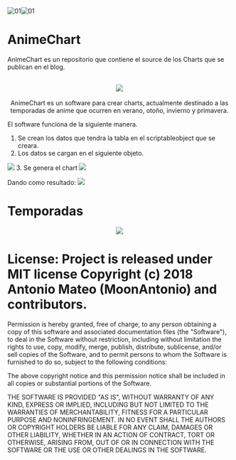 ![01](https://img.shields.io/badge/Unity-2017.4.10f1-blue.svg)![01](https://img.shields.io/badge/Visual%20Studio-2017-cc66ff.svg)

# AnimeChart
AnimeChart es un repositorio que contiene el source de los Charts que se publican en el blog.


<p align="center"><br>
  <img src="https://github.com/CodeBackDoor/AnimeChart/blob/master/res/AnimeImgBase.png?raw=true">
  <br><br>
  AnimeChart es un software para crear charts, actualmente destinado a las temporadas de anime que ocurren en verano, otoño, invierno y primavera.
  
  El software funciona de la siguiente manera.
  1. Se crean los datos que tendra la tabla en el scriptableobject que se creara.
  2. Los datos se cargan en el siguiente objeto.
  <img src="https://github.com/CodeBackDoor/AnimeChart/blob/master/res/01.png?raw=true">
  3. Se genera el chart
  <img src="https://github.com/CodeBackDoor/AnimeChart/blob/master/res/02.png?raw=true">
  
  Dando como resultado:
  <img src="https://github.com/CodeBackDoor/AnimeChart/blob/master/Temporadas/2018/Verano/Verano2018v2.0.jpg?raw=true">
</p>

# Temporadas
<p align="center"><img src="https://github.com/CodeBackDoor/AnimeChart/blob/master/res/oto2018.jpg?raw=true">
</p>

# License: Project is released under MIT license Copyright (c) 2018 Antonio Mateo (MoonAntonio) and contributors.

Permission is hereby granted, free of charge, to any person obtaining a copy of this software and associated documentation files (the "Software"), to deal in the Software without restriction, including without limitation the rights to use, copy, modify, merge, publish, distribute, sublicense, and/or sell copies of the Software, and to permit persons to whom the Software is furnished to do so, subject to the following conditions:

The above copyright notice and this permission notice shall be included in all copies or substantial portions of the Software.

THE SOFTWARE IS PROVIDED "AS IS", WITHOUT WARRANTY OF ANY KIND, EXPRESS OR IMPLIED, INCLUDING BUT NOT LIMITED TO THE WARRANTIES OF MERCHANTABILITY, FITNESS FOR A PARTICULAR PURPOSE AND NONINFRINGEMENT. IN NO EVENT SHALL THE AUTHORS OR COPYRIGHT HOLDERS BE LIABLE FOR ANY CLAIM, DAMAGES OR OTHER LIABILITY, WHETHER IN AN ACTION OF CONTRACT, TORT OR OTHERWISE, ARISING FROM, OUT OF OR IN CONNECTION WITH THE SOFTWARE OR THE USE OR OTHER DEALINGS IN THE SOFTWARE.
